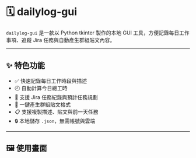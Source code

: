 # 🗓️ dailylog-gui

`dailylog-gui` 是一款以 Python tkinter 製作的本地 GUI 工具，方便記錄每日工作事項、追蹤 Jira 任務與自動產生群組貼文內容。

---

## ✨ 特色功能

- ✅ 快速記錄每日工作時段與描述
- 🕘 自動計算今日總工時
- 🧩 支援 Jira 任務紀錄與預計任務規劃
- 📝 一鍵產生群組貼文格式
- 📋 支援複製描述、貼文與前一天任務
- 🔒 本地儲存 `.json`，無需帳號與雲端

---

## 🖼️ 使用畫面

